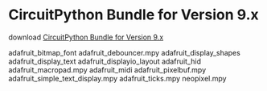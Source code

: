 # CircuitPython Bundle for Version 9.x

download [CircuitPython Bundle for Version 9.x](https://circuitpython.org/libraries)

adafruit_bitmap_font
adafruit_debouncer.mpy
adafruit_display_shapes
adafruit_display_text
adafruit_displayio_layout
adafruit_hid
adafruit_macropad.mpy
adafruit_midi
adafruit_pixelbuf.mpy
adafruit_simple_text_display.mpy
adafruit_ticks.mpy
neopixel.mpy
